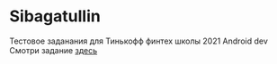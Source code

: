 # Sibagatullin
Тестовое заданания для Тинькофф финтех школы 2021 Android dev
Смотри задание [здесь](Задание.pdf)
